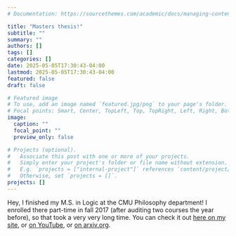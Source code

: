 ```yaml
---
# Documentation: https://sourcethemes.com/academic/docs/managing-content/

title: "Masters thesis!"
subtitle: ""
summary: ""
authors: []
tags: []
categories: []
date: 2025-05-05T17:30:43-04:00
lastmod: 2025-05-05T17:30:43-04:00
featured: false
draft: false

# Featured image
# To use, add an image named `featured.jpg/png` to your page's folder.
# Focal points: Smart, Center, TopLeft, Top, TopRight, Left, Right, BottomLeft, Bottom, BottomRight.
image:
  caption: ""
  focal_point: ""
  preview_only: false

# Projects (optional).
#   Associate this post with one or more of your projects.
#   Simply enter your project's folder or file name without extension.
#   E.g. `projects = ["internal-project"]` references `content/project/deep-learning/index.md`.
#   Otherwise, set `projects = []`.
projects: []
---
```


Hey, I finished my M.S. in Logic at the CMU Philosophy department! I enrolled there part-time in fall 2017 (after auditing two courses the year before), so that took a very very long time. You can check it out [here on my site](content/differential_geometry_in_hott), or [on YouTube](https://youtu.be/gfES21UUEy4), or [on arxiv.org](https://arxiv.org/abs/2504.20363).
